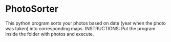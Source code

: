 # PhotoSorter
This python program sorts your photos based on date (year when the photo was taken) into corresponding maps.
INSTRUCTIONS: Put the program inside the folder with photos and execute.
